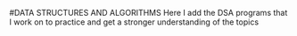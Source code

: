 #DATA STRUCTURES AND ALGORITHMS
Here I add the DSA programs that I work on to practice and get a stronger understanding of the topics